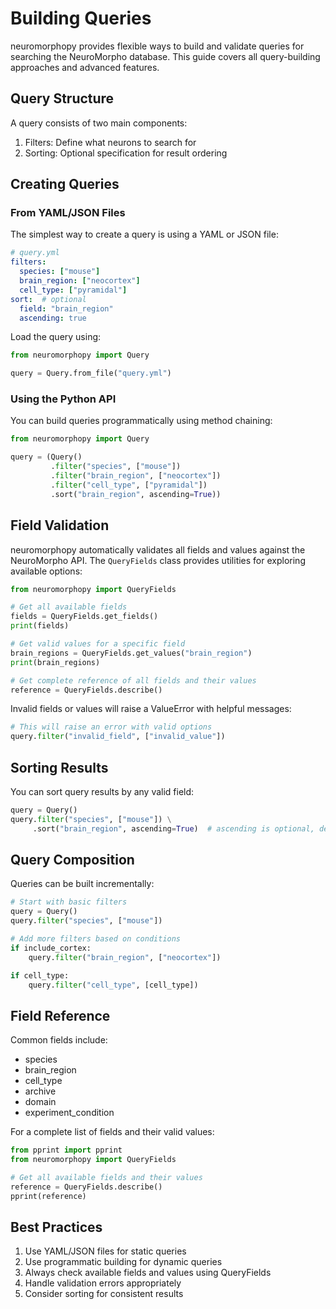 # Building Queries

neuromorphopy provides flexible ways to build and validate queries for searching the NeuroMorpho database. This guide covers all query-building approaches and advanced features.

## Query Structure

A query consists of two main components:

1. Filters: Define what neurons to search for
2. Sorting: Optional specification for result ordering

## Creating Queries

### From YAML/JSON Files

The simplest way to create a query is using a YAML or JSON file:

```yaml
# query.yml
filters:
  species: ["mouse"]
  brain_region: ["neocortex"]
  cell_type: ["pyramidal"]
sort:  # optional
  field: "brain_region"
  ascending: true
```

Load the query using:

```python
from neuromorphopy import Query

query = Query.from_file("query.yml")
```

### Using the Python API

You can build queries programmatically using method chaining:

```python
from neuromorphopy import Query

query = (Query()
         .filter("species", ["mouse"])
         .filter("brain_region", ["neocortex"])
         .filter("cell_type", ["pyramidal"])
         .sort("brain_region", ascending=True))
```

## Field Validation

neuromorphopy automatically validates all fields and values against the NeuroMorpho API. The `QueryFields` class provides utilities for exploring available options:

```python
from neuromorphopy import QueryFields

# Get all available fields
fields = QueryFields.get_fields()
print(fields)

# Get valid values for a specific field
brain_regions = QueryFields.get_values("brain_region")
print(brain_regions)

# Get complete reference of all fields and their values
reference = QueryFields.describe()
```

Invalid fields or values will raise a ValueError with helpful messages:

```python
# This will raise an error with valid options
query.filter("invalid_field", ["invalid_value"])
```

## Sorting Results

You can sort query results by any valid field:

```python
query = Query()
query.filter("species", ["mouse"]) \
     .sort("brain_region", ascending=True)  # ascending is optional, defaults to True
```

## Query Composition

Queries can be built incrementally:

```python
# Start with basic filters
query = Query()
query.filter("species", ["mouse"])

# Add more filters based on conditions
if include_cortex:
    query.filter("brain_region", ["neocortex"])

if cell_type:
    query.filter("cell_type", [cell_type])
```

## Field Reference

Common fields include:

- species
- brain_region
- cell_type
- archive
- domain
- experiment_condition

For a complete list of fields and their valid values:

```python
from pprint import pprint
from neuromorphopy import QueryFields

# Get all available fields and their values
reference = QueryFields.describe()
pprint(reference)
```

## Best Practices

1. Use YAML/JSON files for static queries
2. Use programmatic building for dynamic queries
3. Always check available fields and values using QueryFields
4. Handle validation errors appropriately
5. Consider sorting for consistent results
